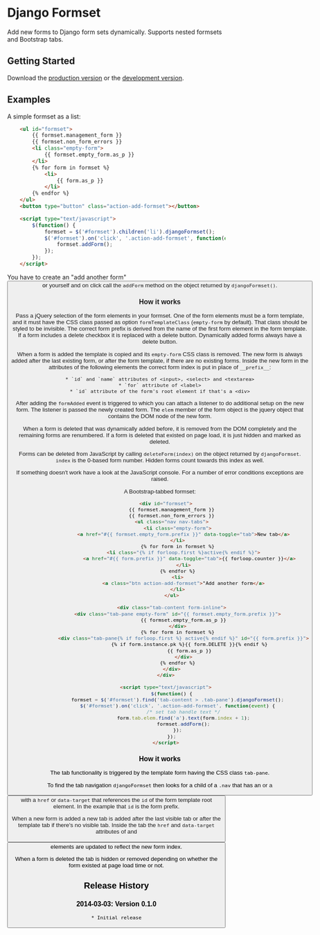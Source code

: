 # Django Formset

Add new forms to Django form sets dynamically. Supports nested formsets and Bootstrap tabs.

## Getting Started
Download the [production version][min] or the [development version][max].

[min]: https://raw.github.com/mbertheau/jquery.django-formset/master/dist/django-formset.min.js
[max]: https://raw.github.com/mbertheau/jquery.django-formset/master/dist/django-formset.js

## Examples

A simple formset as a list:

```html
    <ul id="formset">
        {{ formset.management_form }}
        {{ formset.non_form_errors }}
        <li class="empty-form">
            {{ formset.empty_form.as_p }}
        </li>
        {% for form in formset %}
            <li>
                {{ form.as_p }}
            </li>
        {% endfor %}
    </ul>
    <button type="button" class="action-add-formset"></button>

    <script type="text/javascript">
        $(function() {
            formset = $('#formset').children('li').djangoFormset();
            $('#formset').on('click', '.action-add-formset', function(event) {
                formset.addForm();
            });
        });
    </script>
```

You have to create an "add another form" <button> or <a> yourself and on click call the `addForm`
method on the object returned by `djangoFormset()`.

### How it works

Pass a jQuery selection of the form elements in your formset. One of the form elements must be a
form template, and it must have the CSS class passed as option `formTemplateClass` (`empty-form` by
default). That class should be styled to be invisible. The correct form prefix is derived from the
name of the first form element in the form template. If a form includes a delete checkbox it is
replaced with a delete button. Dynamically added forms always have a delete button.

When a form is added the template is copied and its `empty-form` CSS class is removed. The new form
is always added after the last existing form, or after the form template, if there are no existing
forms. Inside the new form in the attributes of the following elements the correct form index is
put in place of `__prefix__`:

    * `id` and `name` attributes of <input>, <select> and <textarea>
    * `for` attribute of <label>
    * `id` attribute of the form's root element if that's a <div>

After adding the `formAdded` event is triggered to which you can attach a listener to do additional
setup on the new form. The listener is passed the newly created form. The `elem` member of the form
object is the jquery object that contains the DOM node of the new form.

When a form is deleted that was dynamically added before, it is removed from the DOM completely and
the remaining forms are renumbered. If a form is deleted that existed on page load, it is just
hidden and marked as deleted.

Forms can be deleted from JavaScript by calling `deleteForm(index)` on the object returned by
`djangoFormset`. `index` is the 0-based form number. Hidden forms count towards this index as well.

If something doesn't work have a look at the JavaScript console. For a number of error conditions
exceptions are raised.

A Bootstrap-tabbed formset:

```html
    <div id="formset">
        {{ formset.management_form }}
        {{ formset.non_form_errors }}
        <ul class="nav nav-tabs">
            <li class="empty-form">
                <a href="#{{ formset.empty_form.prefix }}" data-toggle="tab">New tab</a>
            </li>
            {% for form in formset %}
                <li class="{% if forloop.first %}active{% endif %}">
                    <a href="#{{ form.prefix }}" data-toggle="tab">{{ forloop.counter }}</a>
                </li>
            {% endfor %}
            <li>
                <a class="btn action-add-formset">"Add another form</a>
            </li>
        </ul>

        <div class="tab-content form-inline">
            <div class="tab-pane empty-form" id="{{ formset.empty_form.prefix }}">
                {{ formset.empty_form.as_p }}
            </div>
            {% for form in formset %}
                <div class="tab-pane{% if forloop.first %} active{% endif %}" id="{{ form.prefix }}">
                    {% if form.instance.pk %}{{ form.DELETE }}{% endif %}
                    {{ form.as_p }}
                </div>
            {% endfor %}
        </div>
    </div>

    <script type="text/javascript">
        $(function() {
            formset = $('#formset').find('tab-content > .tab-pane').djangoFormset();
            $('#formset').on('click', '.action-add-formset', function(event) {
                /* set tab handle text */
                form.tab.elem.find('a').text(form.index + 1);
                formset.addForm();
            });
        });
    </script>
```

### How it works

The tab functionality is triggered by the template form having the CSS class `tab-pane`.

To find the tab navigation `djangoFormset` then looks for a child of a `.nav` that has an <a> or a
<button> with a `href` or `data-target` that references the `id` of the form template root element.
In the example that `id` is the form prefix.

When a new form is added a new tab is added after the last visible tab or after the template tab if
there's no visible tab. Inside the tab the `href` and `data-target` attributes of <a> and <button>
elements are updated to reflect the new form index.

When a form is deleted the tab is hidden or removed depending on whether the form existed at page
load time or not.

## Release History

### 2014-03-03: Version 0.1.0

    * Initial release
